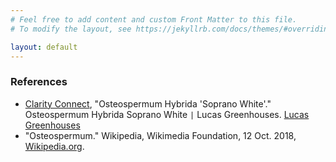 ```yaml
---
# Feel free to add content and custom Front Matter to this file.
# To modify the layout, see https://jekyllrb.com/docs/themes/#overriding-theme-defaults

layout: default
---
```



### References

- [Clarity Connect](http://www.clarity-connect.com), "Osteospermum Hybrida 'Soprano White'." Osteospermum Hybrida Soprano White `|` Lucas Greenhouses. [Lucas Greenhouses](https://www.lucasgreenhouses.com/plant/Osteospermum-Hybrid-Soprano-White)
- "Osteospermum." Wikipedia, Wikimedia Foundation, 12 Oct. 2018, [Wikipedia.org](https://en.wikipedia.org/wiki/Osteospermum).
